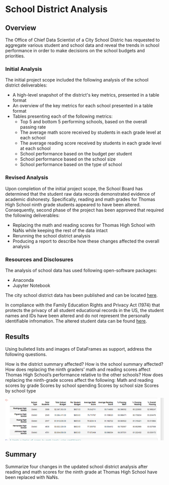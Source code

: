 # School District Analysis
## Overview ##
The Office of Chief Data Scientist of a City School Distric has requested to aggregate various student and school data and reveal the trends in school performance in order to make decisions on the school budgets and priorities.

### Initial Analysis ###
The initial project scope included the following analysis of the school district deliverables: 
- A high-level snapshot of the district's key metrics, presented in a table format
- An overview of the key metrics for each school presented in a table format
- Tables presenting each of the following metrics:
  - Top 5 and bottom 5 performing schools, based on the overall passing rate
  - The average math score received by students in each grade level at each school
  - The average reading score received by students in each grade level at each school
  - School performance based on the budget per student
  - School performance based on the school size 
  - School performance based on the type of school

### Revised Analysis ###
Upon completion of the initial project scope, the School Board has determined that the student raw data records demonstrated evidence of academic dishonesty. Specifically, reading and math grades for Thomas High School ninth grade students appeared to have been altered. Consequently, second phase of the project has been approved that required the following deliverables:
- Replacing the math and reading scores for Thomas High School with NaNs while keeping the rest of the data intact
- Rerunning the school district analysis 
- Producing a report to describe how these changes affected the overall analysis

### Resources and Disclosures ###
The analysis of school data has used  following open-software packages: 
- Anaconda 
- Jupyter Notebook

The city school district data has been published and can be located [here](https://2u-data-curriculum-team.s3.amazonaws.com/dataviz-online/module_4/schools_complete.csv).

In compliance with the Family Education Rights and Privacy Act (1974) that protects the privacy of all student educational records in the US, the student names and IDs have been altered and do not represent the personally identifiable infromation. The altered student data can be found [here](https://2u-data-curriculum-team.s3.amazonaws.com/dataviz-online/module_4/students_complete.csv).

## Results ##

Using bulleted lists and images of DataFrames as support, address the following questions.

How is the district summary affected?
How is the school summary affected?
How does replacing the ninth graders’ math and reading scores affect Thomas High School’s performance relative to the other schools?
How does replacing the ninth-grade scores affect the following:
Math and reading scores by grade
Scores by school spending
Scores by school size
Scores by school type

![image1](\Resources\New_Bottom_5_Schools.png)

## Summary ## 

Summarize four changes in the updated school district analysis after reading and math scores for the ninth grade at Thomas High School have been replaced with NaNs.
